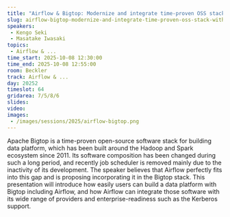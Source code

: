 ```yaml
---
title: "Airflow & Bigtop: Modernize and integrate time-proven OSS stack with Apache Airflow"
slug: airflow-bigtop-modernize-and-integrate-time-proven-oss-stack-with-apache-airflow
speakers:
 - Kengo Seki
 - Masatake Iwasaki
topics:
 - Airflow & ...
time_start: 2025-10-08 12:30:00
time_end: 2025-10-08 12:55:00
room: Beckler
track: Airflow & ...
day: 20252
timeslot: 64
gridarea: 7/5/8/6
slides:
video:
images:
 - /images/sessions/2025/airflow-bigtop.png
---
```


Apache Bigtop is a time-proven open-source software stack for building data platform, which has been built around the Hadoop and Spark ecosystem since 2011. Its software composition has been changed during such a long period, and recently job scheduler is removed mainly due to the inactivity of its development. The speaker believes that Airflow perfectly fits into this gap and is proposing incorporating it in the Bigtop stack. This presentation will introduce how easily users can build a data platform with Bigtop including Airflow, and how Airflow can integrate those software with its wide range of providers and enterprise-readiness such as the Kerberos support.
